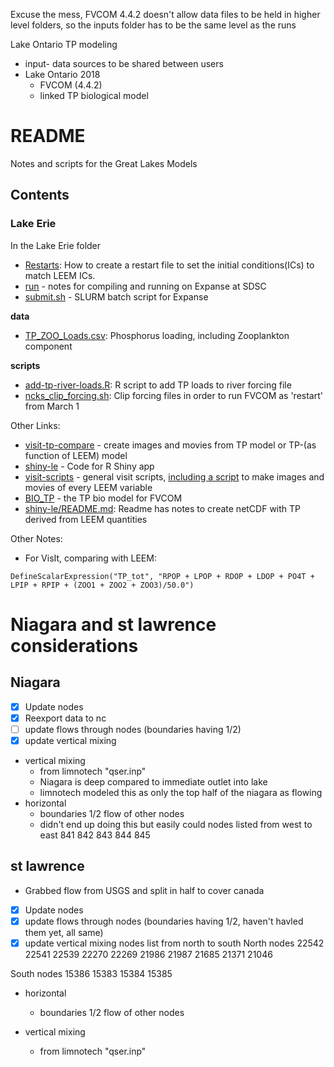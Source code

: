 Excuse the mess, FVCOM 4.4.2 doesn't allow data files to be held in higher level folders, so the inputs folder has to be the same level as the runs

Lake Ontario TP modeling
- input- data sources to be shared between users
- Lake Ontario 2018
	- FVCOM (4.4.2)
	- linked TP biological model 

# README

Notes and scripts for the Great Lakes Models

## Contents

### Lake Erie

In the Lake Erie folder
- [Restarts](https://github.com/l3-hpc/GreatLakes/blob/main/LakeErie/Restarts.md): How to create a restart file to set the initial conditions(ICs) to match LEEM ICs.
- [run](LakeErie/run.md) - notes for compiling and running on Expanse at SDSC
- [submit.sh](LakeErie/submit.sh) - SLURM batch script for Expanse

**data**
- [TP_ZOO_Loads.csv](LakeErie/data/TP_ZOO_Loads.csv): Phosphorus loading, including Zooplankton component

**scripts**
- [add-tp-river-loads.R](LakeErie/scripts/add-tp-river-loads.R): R script to add TP loads to river forcing file
- [ncks_clip_forcing.sh](LakeErie/scripts/ncks_clip_forcing.sh): Clip forcing files in order to run FVCOM as 'restart' from March 1


Other Links:
- [visit-tp-compare](https://github.com/l3-hpc/visit-tp-compare) - create images and movies from TP model or TP-(as function of LEEM) model
- [shiny-le](https://github.com/l3-hpc/shiny-le) - Code for R Shiny app
- [visit-scripts](https://github.com/l3-hpc/visit-scripts) - general visit scripts, [including a script](https://github.com/l3-hpc/visit-scripts/blob/main/sample-movie-scripts/README_LE.MD) to make images and movies of every LEEM variable
- [BIO_TP](https://github.com/l3-hpc/BIO_TP) - the TP bio model for FVCOM
- [shiny-le/README.md](https://github.com/l3-hpc/shiny-le/blob/main/README.md): Readme has notes to create netCDF with TP derived from LEEM quantities

Other Notes:

- For VisIt, comparing with LEEM:
```
DefineScalarExpression("TP_tot", "RPOP + LPOP + RDOP + LDOP + PO4T + LPIP + RPIP + (ZOO1 + ZOO2 + ZOO3)/50.0")
```


# Niagara and st lawrence considerations
## Niagara 
- [x] Update nodes
- [x] Reexport data to nc
- [ ] update flows through nodes (boundaries having 1/2)
- [x] update vertical mixing
- vertical mixing
	- from limnotech "qser.inp"
	- Niagara is deep compared to immediate outlet into lake
	- limnotech modeled this as only the top half of the niagara as flowing 
- horizontal
	- boundaries 1/2 flow of other nodes
	- didn't end up doing this but easily could
nodes listed from west to east
841
842
843
844
845



## st lawrence 
- Grabbed flow from USGS and split in half to cover canada
- [x] Update nodes
- [x] update flows through nodes (boundaries having 1/2, haven't havled them yet, all same)
- [x] update vertical mixing
nodes list from north to south
North nodes
22542
22541
22539
22270
22269
21986
21987
21685
21371
21046

South nodes
15386
15383
15384
15385
- horizontal
	- boundaries 1/2 flow of other nodes	

- vertical mixing
	- from limnotech "qser.inp"


